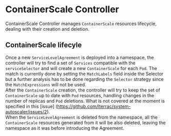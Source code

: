 # ContainerScale Controller

ContainerScale Controller manages `ContainerScale` resources lifecycle, dealing with their creation and deletion. 

## ContainerScale lifecyle

Once a new `ServiceLevelAgreement` is deployed into a namespace, the controller will try to find a set of `Services` compatible with the `serviceSelector` and will create a new `ContainerScale` for each `Pod`. The match is currently done by setting the `MatchLabels` field inside the Selector but a further analysis has to be done regarding the `Selector` strategy since the `MatchExpressions` will not be used.  
After the `ContainerScale` creation, the controller will try to keep the set of `ContainerScale` up to date with `Pod` resources, handling changes in the number of replicas and `Pod` deletions. What is not covered at the moment is specified in this [issue] (https://github.com/lterrac/system-autoscaler/issues/2).  
When the `ServiceLevelAgreement` is deleted from the namespace, all the `ContainerScale` resources generated from it will be also deleted, leaving the namespace as it was before introducing the Agreement.
